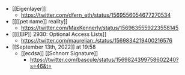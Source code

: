 - [[Eigenlayer]]
    - https://twitter.com/dfern_eth/status/1569556054677270534
- [[[[pet name]] reality]]
    - https://twitter.com/MaxKennerly/status/1569635559223558145
- [[[[EIP]] 2930: Optional Access Lists]]
    - https://twitter.com/maurelian_/status/1569834219400216576
- [[September 13th, 2022]] at 19:58
    - [[ecdsa]] [[Schnorr Signature]]
        - https://twitter.com/bascule/status/1569824399758602240?s=46&t=
